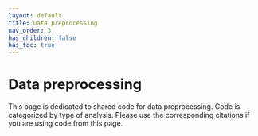 ```yaml
---
layout: default
title: Data preprocessing
nav_order: 3
has_children: false
has_toc: true
---
```

<h1>Data preprocessing</h1>
This page is dedicated to shared code for data preprocessing. Code is categorized by type of analysis. Please use the corresponding citations if you are using code from this page.

